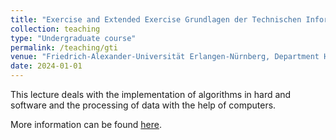 ```yaml
---
title: "Exercise and Extended Exercise Grundlagen der Technischen Informatik"
collection: teaching
type: "Undergraduate course"
permalink: /teaching/gti
venue: "Friedrich-Alexander-Universität Erlangen-Nürnberg, Department Hardware-Software-Co-Design"
date: 2024-01-01
---
```


This lecture deals with the implementation of algorithms in hard and software and the processing of data with the help of computers.

More information can be found [here](https://www.cs12.tf.fau.de/lehre/lehrveranstaltungen/vorlesungen/grundlagen-der-technischen-informatik-im-wintersemester).